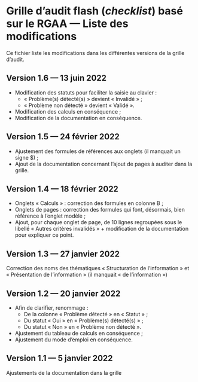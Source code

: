 # Grille d’audit flash (*checklist*) basé sur le RGAA — Liste des modifications

Ce fichier liste les modifications dans les différentes versions de la grille d’audit.

## Version 1.6 — 13 juin 2022

- Modification des statuts pour faciliter la saisie au clavier :
    - « Problème(s) détecté(s) » devient « Invalidé » ;
    - « Problème non détecté » devient « Validé ».
- Modification des calculs en conséquence ;
- Modification de la documentation en conséquence.

## Version 1.5 — 24 février 2022

- Ajustement des formules de références aux onglets (il manquait un signe $) ;
- Ajout de la documentation concernant l’ajout de pages à auditer dans la grille.

## Version 1.4 — 18 février 2022

- Onglets « Calculs » : correction des formules en colonne B ;
- Onglets de pages : correction des formules qui font, désormais, bien référence à l’onglet modèle ;
- Ajout, pour chaque onglet de page, de 10 lignes regroupées sous le libellé « Autres critères invalidés » + modification de la documentation pour expliquer ce point.

## Version 1.3 — 27 janvier 2022

Correction des noms des thématiques « Structuration de l’information » et « Présentation de l’information » (il manquait « de l’information »)

## Version 1.2 — 20 janvier 2022

- Afin de clarifier, renommage :
    - De la colonne « Problème détecté » en « Statut » ;
    - Du statut « Oui » en « Problème(s) détecté(s) » ;
    - Du statut « Non » en « Problème non détecté ».
- Ajustement du tableau de calculs en conséquence ;
- Ajustement du mode d’emploi en conséquence.

## Version 1.1 — 5 janvier 2022

Ajustements de la documentation dans la grille
